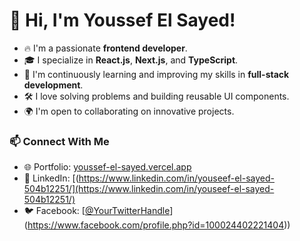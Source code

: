 # 👋 Hi, I'm Youssef El Sayed!

- 🔥 I'm a passionate **frontend developer**.
- 🎓 I specialize in **React.js**, **Next.js**, and **TypeScript**.
- 🌱 I'm continuously learning and improving my skills in **full-stack development**.
- 🛠️ I love solving problems and building reusable UI components.
- 🌍 I'm open to collaborating on innovative projects.

### 📫 Connect With Me
- 🌐 Portfolio: [youssef-el-sayed.vercel.app](https://youssef-el-sayed.vercel.app/)
- 💼 LinkedIn: [(https://www.linkedin.com/in/youseef-el-sayed-504b12251/](https://www.linkedin.com/in/youseef-el-sayed-504b12251/)
- 🐦 Facebook: [[@YourTwitterHandle](https://www.facebook.com/profile.php?id=100024402221404)](https://www.facebook.com/profile.php?id=100024402221404))
